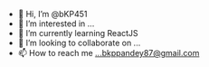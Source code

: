 - 👋 Hi, I’m @bKP451
- 👀 I’m interested in ...
- 🌱 I’m currently learning ReactJS
- 💞️ I’m looking to collaborate on ...
- 📫 How to reach me ...bkppandey87@gmail.com

<!---
bKP451/bKP451 is a ✨ special ✨ repository because its `README.md` (this file) appears on your GitHub profile.
You can click the Preview link to take a look at your changes.
--->
